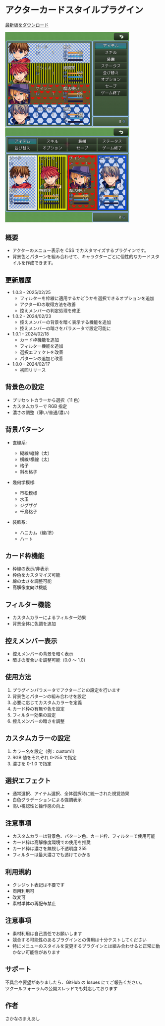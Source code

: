 # アクターカードスタイルプラグイン

[最新版をダウンロード](https://raw.githubusercontent.com/fishs075/MZ/refs/heads/main/SKM_ActorCardStyle.js)

<!-- ここに画像を入れる予定 -->

<img src="../images/SKM_ActorCardStyle1.png" width="400"><img src="../images/SKM_ActorCardStyle2.png" width="400">



## 概要

-   アクターのメニュー表示を CSS でカスタマイズするプラグインです。
-   背景色とパターンを組み合わせて、キャラクターごとに個性的なカードスタイルを作成できます。

## 更新履歴
- 1.0.3 - 2025/02/25
  - フィルターを枠線に適用するかどうかを選択できるオプションを追加
  - アクターIDの取得方法を改善
  - 控えメンバーの判定処理を修正
-   1.0.2 - 2024/02/23
    -   控えメンバーの背景を暗く表示する機能を追加
    -   控えメンバーの暗さをパラメータで設定可能に
-   1.0.1 - 2024/02/18
    -   カード枠機能を追加
    -   フィルター機能を追加
    -   選択エフェクトを改善
    -   パターンの追加と改善
-   1.0.0 - 2024/02/17
    -   初回リリース

## 背景色の設定

-   プリセットカラーから選択（11 色）
-   カスタムカラーで RGB 指定
-   濃さの調整（薄い/普通/濃い）

## 背景パターン

-   直線系:

    -   縦線/縦線（太）
    -   横線/横線（太）
    -   格子
    -   斜め格子

-   幾何学模様:

    -   市松模様
    -   水玉
    -   ジグザグ
    -   千鳥格子

-   装飾系:
    -   ハニカム（線/塗）
    -   ハート

## カード枠機能

-   枠線の表示/非表示
-   枠色をカスタマイズ可能
-   線の太さを調整可能
-   高解像度向け機能

## フィルター機能

-   カスタムカラーによるフィルター効果
-   背景全体に色調を追加

## 控えメンバー表示

-   控えメンバーの背景を暗く表示
-   暗さの度合いを調整可能（0.0 ～ 1.0）

## 使用方法

1. プラグインパラメータでアクターごとの設定を行います
2. 背景色とパターンの組み合わせを設定
3. 必要に応じてカスタムカラーを定義
4. カード枠の有無や色を設定
5. フィルター効果の設定
6. 控えメンバーの暗さを調整

## カスタムカラーの設定

1. カラー名を設定（例：custom1）
2. RGB 値をそれぞれ 0-255 で指定
3. 濃さを 0-1.0 で指定

## 選択エフェクト

-   通常選択、アイテム選択、全体選択時に統一された視覚効果
-   白色グラデーションによる強調表示
-   高い視認性と操作感の向上

## 注意事項

-   カスタムカラーは背景色、パターン色、カード枠、フィルターで使用可能
-   カード枠は高解像度環境での使用を推奨
-   カード枠は濃さを無視し不透明度 255
-   フィルターは最大濃さでも透けてかかる

## 利用規約

-   クレジット表記は不要です
-   商用利用可
-   改変可
-   素材単体の再配布禁止

## 注意事項

-   素材利用は自己責任でお願いします
-   競合する可能性のあるプラグインとの併用は十分テストしてください
-   特にメニューのスタイルを変更するプラグインとは組み合わせると正常に動かない可能性があります

## サポート

不具合や要望がありましたら、GitHub の Issues にてご報告ください。<br>
ツクールフォーラムの公開スレッドでも対応しております

## 作者

さかなのまえあし
